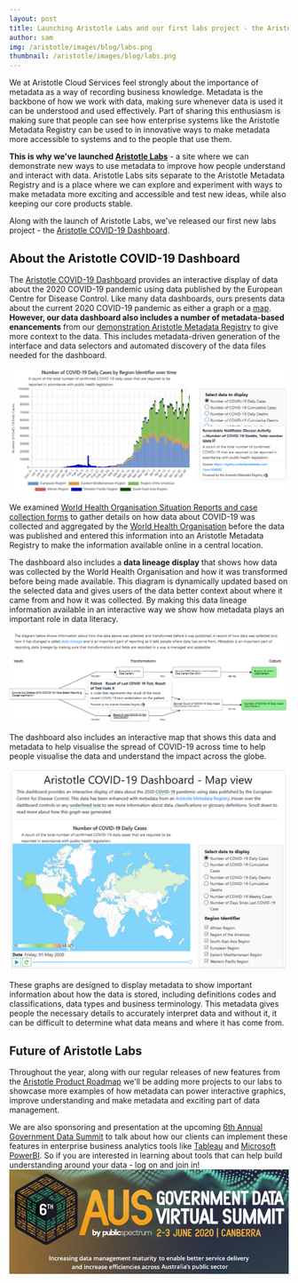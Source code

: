```yaml
---
layout: post
title: Launching Aristotle Labs and our first labs project - the Aristotle COVID-19 Dashboard
author: sam
img: /aristotle/images/blog/labs.png
thumbnail: /aristotle/images/blog/labs.png
---
```


We at Aristotle Cloud Services feel strongly about the importance of metadata as a way of recording business knowledge. Metadata is the backbone of how we work with data, making sure whenever data is used it can be understood and used effectively. Part of sharing this enthusiasm is making sure that people can see how enterprise systems like the Aristotle Metadata Registry can be used to in innovative ways to make metadata more accessible to systems and to the people that use them.

**This is why we've launched [Aristotle Labs](https://labs.aristotlemetadata.com)** - a site where we can demonstrate new ways to use metadata to improve how people understand and interact with data. Aristotle Labs sits separate to the Aristotle Metadata Registry and is a place where we can explore and experiment with ways to make metadata more exciting and accessible and test new ideas, while also keeping our core products stable.

Along with the launch of Aristotle Labs, we've released our first new labs project - the [Aristotle COVID-19 Dashboard](https://labs.aristotlemetadata.com/#/covid/graph).

## About the Aristotle COVID-19 Dashboard 

The [Aristotle COVID-19 Dashboard](https://labs.aristotlemetadata.com/#/covid/graph) provides an interactive display of data about the 2020 COVID-19 pandemic using data published by the European Centre for Disease Control. 
Like many data dashboards, ours presents data about the current 2020 COVID-19 pandemic as either a graph or a [map](https://labs.aristotlemetadata.com/#/covid/map). **However, our data dashboard also includes a number of metadata-based enancements** from our [demonstration Aristotle Metadata Registry](https://registry.aristotlemetadata.com) to give more context to the data. This includes metadata-driven generation of the interface and data selectors and automated discovery of the data files needed for the dashboard.

[![Aristotle Labs preview](/aristotle/images/blog/labs-dashboard-graph.png "Labs graph example")](https://labs.aristotlemetadata.com/#/covid/draph)

We examined [World Health Organisation Situation Reports and case collection forms](https://www.who.int/emergencies/diseases/novel-coronavirus-2019/situation-reports) to gather details on how data about COVID-19 was collected and aggregated by the [World Health Organisation](https://who.int) before the data was published and entered this information into an Aristotle Metadata Registry to make the information available online in a central location.

The dashboard also includes a **data lineage display** that shows how data was collected by the World Health Organisation and how it was transformed before being made available. This diagram is dynamically updated based on the selected data and gives users of the data better context about where it came from and how it was collected. By making this data lineage information available in an interactive way we show how metadata plays an important role in data literacy.

![Aristotle Labs preview](/aristotle/images/blog/labs-dashboard-example-subway.png "Tooltip example")

The dashboard also includes an interactive map that shows this data and metadata to help visualise the spread of COVID-19 across time to help people visualise the data and understand the impact across the globe.

[![Aristotle Labs preview](/aristotle/images/blog/labs-dashboard-map.png "Labs maps examples")](https://labs.aristotlemetadata.com/#/covid/map)

These graphs are designed to display metadata to show important information about how the data is stored, including definitions codes and classifications, data types and business terminology. This metadata gives people the necessary details to accurately interpret data and without it, it can be difficult to determine what data means and where it has come from.

## Future of Aristotle Labs 

Throughout the year, along with our regular releases of new features from the [Aristotle Product Roadmap](/blog/2020/02/2020-aristotle-development-roadmap-meeting.html) we'll be adding more projects to our labs to showcase more examples of how metadata can power interactive graphics, improve understanding and make metadata and exciting part of data management.

We are also sponsoring and presentation at the upcoming [6th Annual Government Data Summit]([https://publicspectrum.co/events/6th-annual-government-data-summit/) to talk about how our clients can implement these features in enterprise business analytics tools like [Tableau](https://www.tableau.com/) and [Microsoft PowerBI](https://powerbi.microsoft.com/). So if you are interested in learning about tools that can help build understanding around your data - log on and join in!
[![a](/aristotle/images/blog/labs-summit.png)](https://publicspectrum.co/events/6th-annual-government-data-summit)
